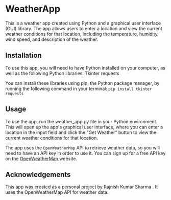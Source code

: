 # WeatherApp
 This is a weather app created using Python and a graphical user interface (GUI) library. The app allows users to enter a location and view the current weather conditions for that location, including the temperature, humidity, wind speed, and description of the weather.

## Installation
To use this app, you will need to have Python installed on your computer, as well as the following Python libraries:
Tkinter
requests

You can install these libraries using pip, the Python package manager, by running the following command in your terminal:
`pip install tkinter requests`

## Usage
To use the app, run the weather_app.py file in your Python environment. This will open up the app's graphical user interface, where you can enter a location in the input field and click the "Get Weather" button to view the current weather conditions for that location.

The app uses the `OpenWeatherMap` API to retrieve weather data, so you will need to have an API key in order to use it. You can sign up for a free API key on the [OpenWeatherMap ](https://openweathermap.org/)website.

## Acknowledgements
This app was created as a personal project by Rajnish Kumar Sharma . It uses the OpenWeatherMap API for weather data.
